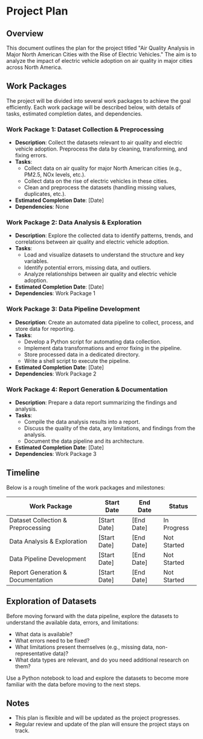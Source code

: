 # Project Plan

## Overview
This document outlines the plan for the project titled "Air Quality Analysis in Major North American Cities with the Rise of Electric Vehicles." The aim is to analyze the impact of electric vehicle adoption on air quality in major cities across North America. 

## Work Packages
The project will be divided into several work packages to achieve the goal efficiently. Each work package will be described below, with details of tasks, estimated completion dates, and dependencies.

### Work Package 1: Dataset Collection & Preprocessing
- **Description**: Collect the datasets relevant to air quality and electric vehicle adoption. Preprocess the data by cleaning, transforming, and fixing errors.
- **Tasks**:
  - Collect data on air quality for major North American cities (e.g., PM2.5, NOx levels, etc.).
  - Collect data on the rise of electric vehicles in these cities.
  - Clean and preprocess the datasets (handling missing values, duplicates, etc.).
- **Estimated Completion Date**: [Date]
- **Dependencies**: None

### Work Package 2: Data Analysis & Exploration
- **Description**: Explore the collected data to identify patterns, trends, and correlations between air quality and electric vehicle adoption.
- **Tasks**:
  - Load and visualize datasets to understand the structure and key variables.
  - Identify potential errors, missing data, and outliers.
  - Analyze relationships between air quality and electric vehicle adoption.
- **Estimated Completion Date**: [Date]
- **Dependencies**: Work Package 1

### Work Package 3: Data Pipeline Development
- **Description**: Create an automated data pipeline to collect, process, and store data for reporting.
- **Tasks**:
  - Develop a Python script for automating data collection.
  - Implement data transformations and error fixing in the pipeline.
  - Store processed data in a dedicated directory.
  - Write a shell script to execute the pipeline.
- **Estimated Completion Date**: [Date]
- **Dependencies**: Work Package 2

### Work Package 4: Report Generation & Documentation
- **Description**: Prepare a data report summarizing the findings and analysis.
- **Tasks**:
  - Compile the data analysis results into a report.
  - Discuss the quality of the data, any limitations, and findings from the analysis.
  - Document the data pipeline and its architecture.
- **Estimated Completion Date**: [Date]
- **Dependencies**: Work Package 3

## Timeline
Below is a rough timeline of the work packages and milestones:

| Work Package                  | Start Date | End Date   | Status     |
|-------------------------------|------------|------------|------------|
| Dataset Collection & Preprocessing | [Start Date] | [End Date] | In Progress |
| Data Analysis & Exploration    | [Start Date] | [End Date] | Not Started |
| Data Pipeline Development      | [Start Date] | [End Date] | Not Started |
| Report Generation & Documentation | [Start Date] | [End Date] | Not Started |

## Exploration of Datasets
Before moving forward with the data pipeline, explore the datasets to understand the available data, errors, and limitations:
- What data is available?
- What errors need to be fixed?
- What limitations present themselves (e.g., missing data, non-representative data)?
- What data types are relevant, and do you need additional research on them?

Use a Python notebook to load and explore the datasets to become more familiar with the data before moving to the next steps.

## Notes
- This plan is flexible and will be updated as the project progresses.
- Regular review and update of the plan will ensure the project stays on track.
